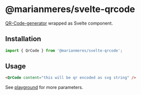 # @marianmeres/svelte-qrcode

[QR-Code-generator](https://github.com/nayuki/QR-Code-generator) wrapped as Svelte component.

## Installation

```ts
import { QrCode } from '@marianmeres/svelte-qrcode';
```

## Usage
```html
<QrCode content="this will be qr encoded as svg string" />
```

See [playground](https://qrcode.meres.sk) for more parameters.